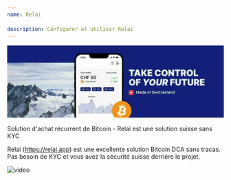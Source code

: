 ```yaml
---
name: Relai

description: Configurer et utiliser Relai
---
```


![cover](assets/cover.jpeg)

Solution d'achat récurrent de Bitcoin - Relai est une solution suisse sans KYC

Relai (https://relai.app) est une excellente solution Bitcoin DCA sans tracas. Pas besoin de KYC et vous avez la sécurité suisse derrière le projet.

![video](https://www.youtube.com/watch?v=ub-gb7kFRkM)
